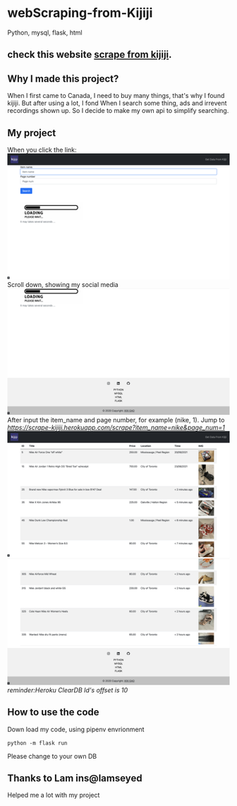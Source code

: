 # webScraping-from-Kijiji
Python, mysql, flask, html
## check this website [scrape from kijiji](https://scrape-kijiji.herokuapp.com/).
## Why I made this project?
When I first came to Canada, I need to buy many things, that's why I found kijiji.
But after using a lot, I fond When I search some thing, ads and irrevent recordings shown up.
So I decide to make my own api to simplify searching.

## My project
When you click the link:
![Screenshot](./docs/home.png)
Scroll down, showing my social media
![Screenshot](./docs/socialmedia.png)
After input the item_name and page number, for example (nike, 1).
Jump to *https://scrape-kijiji.herokuapp.com/scrape?item_name=nike&page_num=1*
![Screenshot](./docs/table1.png)
![Screenshot](./docs/table2.png)
*reminder:Heroku ClearDB Id's offset is 10*

## How to use the code
Down load my code, using pipenv envrionment
```
python -m flask run
```
Please change to your own DB

## Thanks to Lam ins@lamseyed
Helped me a lot with my project